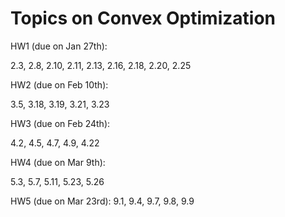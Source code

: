 # Topics on Convex Optimization


HW1 (due on Jan 27th):

2.3, 2.8, 2.10, 2.11, 2.13, 2.16, 2.18, 2.20, 2.25

HW2 (due on Feb 10th):

3.5, 3.18, 3.19, 3.21, 3.23

HW3 (due on Feb 24th):

4.2, 4.5, 4.7, 4.9, 4.22

HW4 (due on Mar 9th):

5.3, 5.7, 5.11, 5.23, 5.26

HW5 (due on Mar 23rd):
9.1, 9.4, 9.7, 9.8, 9.9
